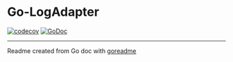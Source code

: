 # Go-LogAdapter

[![codecov](https://codecov.io/gh/Fishwaldo/restic-nats-server/branch/master/graph/badge.svg)](https://codecov.io/gh/Fishwaldo/restic-nats-server)
[![GoDoc](https://img.shields.io/badge/pkg.go.dev-doc-blue)](http://pkg.go.dev/github.com/Fishwaldo/restic-nats-server)

---
Readme created from Go doc with [goreadme](https://github.com/posener/goreadme)
